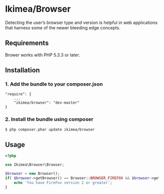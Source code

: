 Ikimea/Browser
===================

Detecting the user’s browser type and version is helpful in web applications that harness some of the newer bleeding edge concepts.



Requirements
------------

Brower works with PHP 5.3.3 or later.


Installation
------------

### 1. Add the bundle to your composer.json

```
"require": {
    ...
    "ikimea/browser": "dev-master"
}
```

### 2. Install the bundle using composer

```bash
$ php composer.phar update ikimea/browser
```

Usage
-----

```php
<?php

use Ikimea\Browser\Browser;

$browser = new Browser();
if( $browser->getBrowser() == Browser::BROWSER_FIREFOX && $browser->getVersion() >= 2 ) {
   	echo 'You have FireFox version 2 or greater';
}

```
